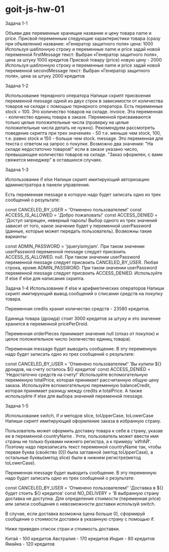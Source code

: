 # goit-js-hw-01

Задача 1-1

Объяви две переменные хранящие название и цену товара name и price. Присвой
переменным следующие характеристики товара (сразу при объявлении) название:
«Генератор защитного поля» цена: 1000 Используя шаблонную строку и переменные
name и price задай новой переменной firstMessage текст: Выбран «Генератор
защитного поля», цена за штуку 1000 кредитов Присвой товару (price) новую цену -
2000 Используя шаблонную строку и переменные name и price задай новой переменной
secondMessage текст: Выбран «Генератор защитного поля», цена за штуку 2000
кредитов

Задача 1-2

Использование тернарного оператора Напиши скрипт присвоения переменной message
одной из двух строк в зависимости от количества товаров на складе с помощью
тернарного оператора. Есть переменные stock = 100. Это количество товаров на
складе. invoice. Эта переменная - количество единиц товара в заказе. Переменной
присваиваются только целые положительные числа (проверку на целые положительные
числа делать не нужно). Рекомендуем рассмотреть поведение скрипта при трех
значениях - 50 т.е. меньше чем stock, 100, т.е. равно stock и 150 - больше чем
stock. message. Это переменная для текста с ответом на запрос о покупке.
Возможно два значения: "На складе недостаточно товаров!" если в заказе указано
число, превышающее количество товаров на складе. "Заказ оформлен, с вами
свяжется менеджер" в оставшихся случаях.

Задача 1-3

Использование if else Напиши скрипт имитирующий авторизацию администратора в
панели управления.

Есть переменная message в которую надо будет записать одно из трех сообщений о
результате:

const CANCELED_BY_USER = 'Отменено пользователем!' const ACCESS_IS_ALLOWED =
'Добро пожаловать!' const ACCESS_DENIED = 'Доступ запрещен, неверный пароль!
Выбор одного из трех значений зависит от того, какое значение будет у переменной
userPassword (данные, которые может передать пользователь). Возможны такие
варианты:

const ADMIN_PASSWORD = 'jqueryismyjam'. При таком значении userPassword
переменной message следует присвоить ACCESS_IS_ALLOWED. null. При таком значении
userPassword переменной message следует присвоить CANCELED_BY_USER. Любая
строка, кроме ADMIN_PASSWORD. При таком значении userPassword переменной message
следует присвоить ACCESS_DENIED. Используйте if else if else для написания
скрипта.

Задача 1-4 Использование if else и арифметических операторов Напиши скрипт
имитирующий вывод сообщений о списании средств на покупку товара.

Переменная credits хранит количество средств - 23580 кредитов.

Единица товара (дроида) стоит 3000 кредитов за штуку и это значение хранится в
переменной pricePerDroid.

Переменная orderPieces принимает значения null (отказ от покупок) и целое
положительное число (количество единиц товара).

Переменная message будет выводить сообщение. В эту переменную надо будет
записать одно из трех сообщений о результате:

const CANCELED_BY_USER = 'Отменено пользователем!' ‛Вы купили
${} дроидов, на счету осталось ${} кредитов‛ const ACCESS_DENIED = 'Недостаточно
средств на счету!' Используйте вспомогательную переменную totalPrice, которая
принимает рассчитанную общую цену заказа. Используйте вспомогательную переменную
balanceСredit, которая принимает разницу между credits и totalPrice. А также
используйте if else для выбора значений переменной message.

Задача 1-5

Использование switch, if и методов slice, toUpperCase, toLowerCase Напиши скрипт
имитирующий оформление заказа в избранную страну.

Пользователь может оформить доставку товара к себе в страну, указав ее в
переменной countryName . Учти, пользователь может ввести имя страны не только
буквами нижнего регистра, а к примеру 'кИтАЙ'. Поэтому надо перезаписать текст
переменной countryName так, чтобы первая буква (свойство [0]) была заглавной
(метод toUpperCase), а остальные буквы(метод slice) были в нижнем регистре(метод
toLowerCase).

Переменная message будет выводить сообщение. В эту переменную надо будет
записать одно из трех сообщений о результате:

const CANCELED_BY_USER = 'Отменено пользователем!' ‛Доставка в
${} будет стоить ${} кредитов‛ const NO_DELIVERY = 'В выбранную страну доставка
не доступна. Для определения стоимости (переменная price) или записи сообщения о
невозможности доставки используй switch.

В случае, если доставка возможна (цена больше 0), сформируй сообщение о
стоимости доставки в указанную страну с помощью if.

Ниже приведен список стран и стоимость доставки.

Китай - 100 кредитов Австралия - 170 кредитов Индия - 80 кредитов Ямайка - 120
кредитов

